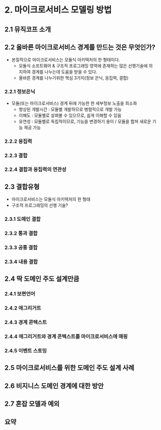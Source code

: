 # 2. 마이크로서비스 모델링 방법
## 2.1 뮤직코프 소개
## 2.2 올바른 마이크로서비스 경계를 만드는 것은 무엇인가?
- 본질적으로 마이크로서비스는 모듈식 아키텍처의 한 형태이다.
  - 모듈식 소프트웨어 & 구조적 프로그래밍 영역에 존재하는 많은 선행기술에 의지하여 경계를 나누는데 도움을 받을 수 있다.
  - 올바른 경계를 나누기위한 핵심 3가지(정보 은닉, 응집력, 결합)
### 2.2.1 정보은닉
- 모듈(또는 마이크로서비스) 경계 뒤에 가능한 한 세부정보 노출을 최소화
  - 향상된 개발시간 : 모듈별 개발하므로 병렬적으로 개발 가능
  - 이해도 : 모듈별로 살펴볼 수 있으므로, 쉽게 이해할 수 있음
  - 유연성 : 모듈별로 독립적이므로, 기능을 변경하기 용이 / 모듈을 합쳐 새로운 기능 제공 가능
### 2.2.2 응집력
### 2.2.3 결합
### 2.2.4 결합과 응집력의 연관성

## 2.3 결합유형
- 마이크로서비스는 모듈식 아키텍처의 한 형태
- 구조적 프로그래밍의 선행 기술?
### 2.3.1 도메인 결합

### 2.3.2 통과 결합
### 2.3.3 공통 결합
### 2.3.4 내용 결합






## 2.4 딱 도메인 주도 설계만큼
### 2.4.1 보편언어
### 2.4.2 애그리거트
### 2.4.3 경계 콘텍스트
### 2.4.4 애그리거트와 경계 콘텍스트를 마이크로서비스에 매핑
### 2.4.5 이벤트 스토밍


## 2.5 마이크로서비스를 위한 도메인 주도 설계 사례
## 2.6 비지니스 도메인 경계에 대한 방안
## 2.7 혼잡 모델과 예외

## 요약
